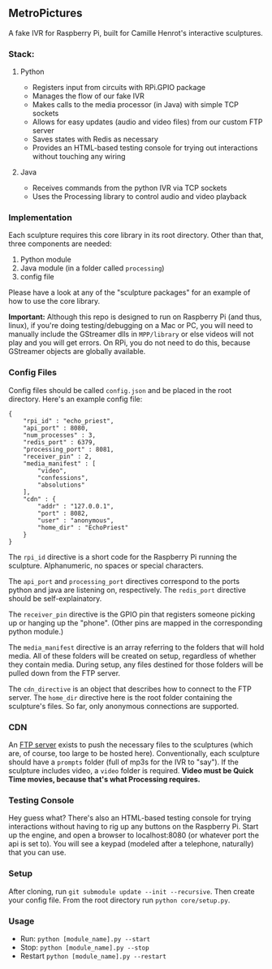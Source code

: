 ## MetroPictures

A fake IVR for Raspberry Pi, built for Camille Henrot's interactive sculptures.

### Stack:

1.	Python

	*	Registers input from circuits with RPi.GPIO package
	*	Manages the flow of our fake IVR
	*	Makes calls to the media processor (in Java) with simple TCP sockets
	*	Allows for easy updates (audio and video files) from our custom FTP server
	*	Saves states with Redis as necessary
	*	Provides an HTML-based testing console for trying out interactions without touching any wiring

1.	Java

	*	Receives commands from the python IVR via TCP sockets
	*	Uses the Processing library to control audio and video playback

### Implementation

Each sculpture requires this core library in its root directory.  Other than that, three components are needed:

1.	Python module
1.	Java module (in a folder called `processing`)
1.	config file

Please have a look at any of the "sculpture packages" for an example of how to use the core library.

**Important:** Although this repo is designed to run on Raspberry Pi (and thus, linux), if you're doing testing/debugging on a Mac or PC, you will need to manually include the GStreamer dlls in `MPP/library` or else videos will not play and you will get errors.  On RPi, you do not need to do this, because GStreamer objects are globally available.

### Config Files

Config files should be called `config.json` and be placed in the root directory.  Here's an example config file:

```
{
	"rpi_id" : "echo_priest",
	"api_port" : 8080,
	"num_processes" : 3,
	"redis_port" : 6379,
	"processing_port" : 8081,
	"receiver_pin" : 2,
	"media_manifest" : [
		"video",
		"confessions",
		"absolutions"
	],
	"cdn" : {
		"addr" : "127.0.0.1",
		"port" : 8082,
		"user" : "anonymous",
		"home_dir" : "EchoPriest"
	}
}

```

The `rpi_id` directive is a short code for the Raspberry Pi running the sculpture.  Alphanumeric, no spaces or special characters.

The `api_port` and `processing_port` directives correspond to the ports python and java are listening on, respectively.  The `redis_port` directive should be self-explainatory.

The `receiver_pin` directive is the GPIO pin that registers someone picking up or hanging up the "phone".  (Other pins are mapped in the corresponding python module.)

The `media_manifest` directive is an array referring to the folders that will hold media.  All of these folders will be created on setup, regardless of whether they contain media.  During setup, any files destined for those folders will be pulled down from the FTP server.

The `cdn_directive` is an object that describes how to connect to the FTP server.  The `home_dir` directive here is the root folder containing the sculpture's files.  So far, only anonymous connections are supported.

### CDN

An [FTP server](https://github.com/MetroPictures/MPCDN) exists to push the necessary files to the sculptures (which are, of course, too large to be hosted here).  Conventionally, each sculpture should have a `prompts` folder (full of mp3s for the IVR to "say").  If the sculpture includes video, a `video` folder is required.  **Video must be Quick Time movies, because that's what Processing requires.**

### Testing Console

Hey guess what?  There's also an HTML-based testing console for trying interactions without having to rig up any buttons on the Raspberry Pi.  Start up the engine, and open a browser to localhost:8080 (or whatever port the api is set to).  You will see a keypad (modeled after a telephone, naturally) that you can use.

### Setup

After cloning, run `git submodule update --init --recursive`.  Then create your config file.  From the root directory run `python core/setup.py`.

### Usage

*	Run: `python [module_name].py --start`
*	Stop: `python [module_name].py --stop`
*	Restart `python [module_name].py --restart`
